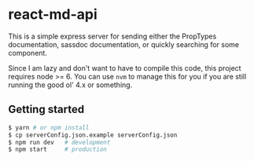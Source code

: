 # react-md-api
This is a simple express server for sending either the PropTypes documentation,
sassdoc documentation, or quickly searching for some component.

Since I am lazy and don't want to have to compile this code, this project requires
node >= 6. You can use `nvm` to manage this for you if you are still running the
good ol' 4.x or something.

## Getting started

```bash
$ yarn # or npm install
$ cp serverConfig.json.example serverConfig.json
$ npm run dev   # development
$ npm start     # production
```

